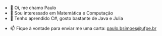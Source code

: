 - 👋 Oi, me chamo Paulo
- 👀 Sou interessado em Matemática e Computação
- 🌱 Tenho aprendido C#, gosto bastante de Java e Julia
<!--- - 💞️ E tentando uma vaga na Avanade, hehe --->
- 📫 Fique à vontade para enviar me uma carta: paulo.bsimoes@ufpe.br

<!---
Paulobsufpe/Paulobsufpe is a ✨ special ✨ repository because its `README.md` (this file) appears on your GitHub profile.
You can click the Preview link to take a look at your changes.
--->
